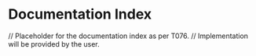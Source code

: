 # Documentation Index

// Placeholder for the documentation index as per T076.
// Implementation will be provided by the user.
